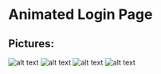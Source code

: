 # Animated Login Page
## Pictures:

![alt text](https://i.ibb.co/Th7PWx4/Screenshot-2021-10-19-at-17-34-28.png)
![alt text](https://i.ibb.co/VMhpzC4/Screenshot-2021-10-19-at-17-34-16.png)
![alt text](https://i.ibb.co/bsn5kLj/Screenshot-2021-10-19-at-17-34-02.png)
![alt text](https://i.ibb.co/gR2Y2R0/Screenshot-2021-10-19-at-17-33-34.png)
